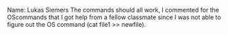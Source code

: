 Name: Lukas Siemers
The commands should all work, I commented for the OScommands that I got help from a fellow classmate since I was not able to figure out the OS command (cat file1 >> newfile).



